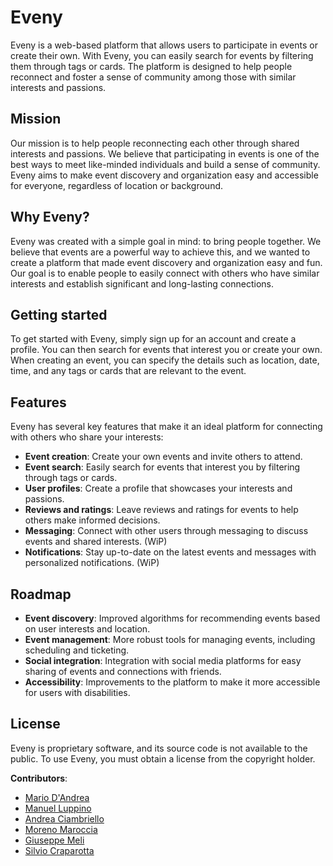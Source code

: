 # Eveny
Eveny is a web-based platform that allows users to participate in events or create their own. With Eveny, you can easily search for events by filtering them through tags or cards. The platform is designed to help people reconnect and foster a sense of community among those with similar interests and passions.

## Mission
Our mission is to help people reconnecting each other through shared interests and passions. We believe that participating in events is one of the best ways to meet like-minded individuals and build a sense of community. Eveny aims to make event discovery and organization easy and accessible for everyone, regardless of location or background.

## Why Eveny?
Eveny was created with a simple goal in mind: to bring people together. We believe that events are a powerful way to achieve this, and we wanted to create a platform that made event discovery and organization easy and fun. Our goal is to enable people to easily connect with others who have similar interests and establish significant and long-lasting connections.

## Getting started
To get started with Eveny, simply sign up for an account and create a profile. You can then search for events that interest you or create your own. When creating an event, you can specify the details such as location, date, time, and any tags or cards that are relevant to the event.

## Features
Eveny has several key features that make it an ideal platform for connecting with others who share your interests:
* <b>Event creation</b>: Create your own events and invite others to attend.
* <b>Event search</b>: Easily search for events that interest you by filtering through tags or cards.
* <b>User profiles</b>: Create a profile that showcases your interests and passions.
* <b>Reviews and ratings</b>: Leave reviews and ratings for events to help others make informed decisions.
* <b>Messaging</b>: Connect with other users through messaging to discuss events and shared interests. (WiP)
* <b>Notifications</b>: Stay up-to-date on the latest events and messages with personalized notifications. (WiP)

## Roadmap
* <b>Event discovery</b>: Improved algorithms for recommending events based on user interests and location.
* <b>Event management</b>: More robust tools for managing events, including scheduling and ticketing.
* <b>Social integration</b>: Integration with social media platforms for easy sharing of events and connections with friends.
* <b>Accessibility</b>: Improvements to the platform to make it more accessible for users with disabilities.

## License
Eveny is proprietary software, and its source code is not available to the public. To use Eveny, you must obtain a license from the copyright holder.

<b>Contributors</b>:

- <a href="https://github.com/Mariowebcs"> Mario D'Andrea </a>
- <a href="https://github.com/Malupp"> Manuel Luppino </a>
- <a href=""> Andrea Ciambriello </a>
- <a href=""> Moreno Maroccia </a>
- <a href=""> Giuseppe Meli </a>
- <a href=""> Silvio Craparotta </a>
